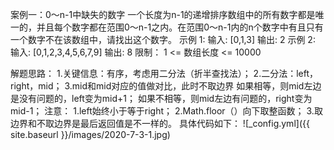 案例一：0～n-1中缺失的数字
      一个长度为n-1的递增排序数组中的所有数字都是唯一的，并且每个数字都在范围0～n-1之内。在范围0～n-1内的n个数字中有且只有一个数字不在该数组中，请找出这个数字。
示例 1:
      输入: [0,1,3]
      输出: 2
示例 2:
      输入: [0,1,2,3,4,5,6,7,9]
      输出: 8
限制：
      1 <= 数组长度 <= 10000


解题思路：
1.关键信息：有序，考虑用二分法（折半查找法）；
2.二分法：left，right，mid；
3.mid和mid对应的值做对比，此时不取边界
  如果相等，则mid左边是没有问题的，left变为mid+1；
  如果不相等，则mid左边有问题的，right变为mid-1；
注意：
1.left始终小于等于right；
2.Math.floor（）向下取整函数；
3.取边界和不取边界是最后返回值是不一样的。
具体代码如下：
![_config.yml]({{ site.baseurl }}/images/2020-7-3-1.jpg)
